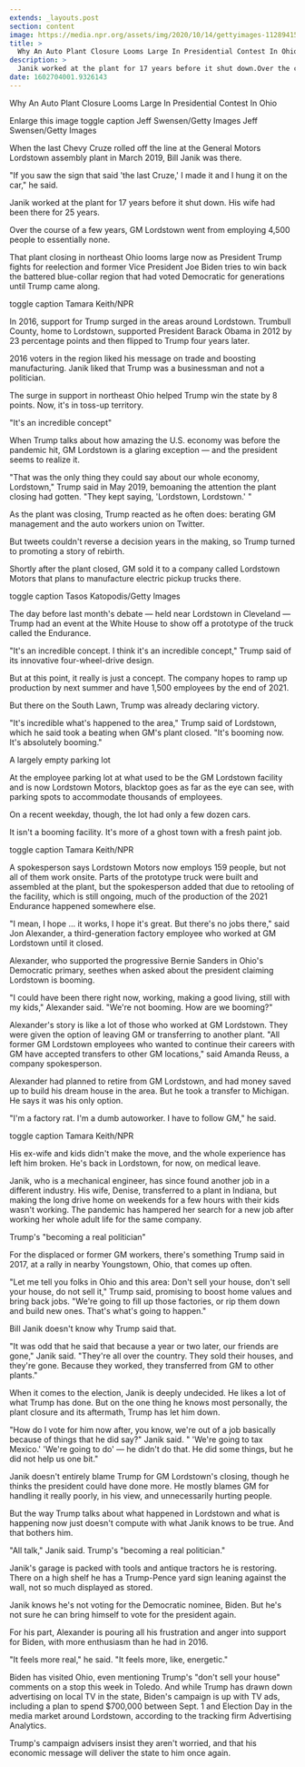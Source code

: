 ```yaml
--- 
extends: _layouts.post 
section: content 
image: https://media.npr.org/assets/img/2020/10/14/gettyimages-1128941526_wide-72cc26353484d6f873b496a39cf5977883e98753.jpg?s=1400 
title: > 
  Why An Auto Plant Closure Looms Large In Presidential Contest In Ohio 
description: > 
  Janik worked at the plant for 17 years before it shut down.Over the course of a few years, GM Lordstown went from employing 4,500 people to essentially none."They kept saying, 'Lordstown, Lordstown.'But there's no jobs there," said Jon Alexander, a third-generation factory employee who worked at GM Lordstown until it closed."All former GM Lordstown employees who wanted to continue their careers with GM have accepted transfers to other GM locations," said Amanda Reuss, a company spokesperson. 
date: 1602704001.9326143 
--- 
```

Why An Auto Plant Closure Looms Large In Presidential Contest In Ohio

Enlarge this image toggle caption Jeff Swensen/Getty Images Jeff Swensen/Getty Images

When the last Chevy Cruze rolled off the line at the General Motors Lordstown assembly plant in March 2019, Bill Janik was there.

"If you saw the sign that said 'the last Cruze,' I made it and I hung it on the car," he said.

Janik worked at the plant for 17 years before it shut down. His wife had been there for 25 years.

Over the course of a few years, GM Lordstown went from employing 4,500 people to essentially none.

That plant closing in northeast Ohio looms large now as President Trump fights for reelection and former Vice President Joe Biden tries to win back the battered blue-collar region that had voted Democratic for generations until Trump came along.

toggle caption Tamara Keith/NPR

In 2016, support for Trump surged in the areas around Lordstown. Trumbull County, home to Lordstown, supported President Barack Obama in 2012 by 23 percentage points and then flipped to Trump four years later.

2016 voters in the region liked his message on trade and boosting manufacturing. Janik liked that Trump was a businessman and not a politician.

The surge in support in northeast Ohio helped Trump win the state by 8 points. Now, it's in toss-up territory.

"It's an incredible concept"

When Trump talks about how amazing the U.S. economy was before the pandemic hit, GM Lordstown is a glaring exception — and the president seems to realize it.

"That was the only thing they could say about our whole economy, Lordstown," Trump said in May 2019, bemoaning the attention the plant closing had gotten. "They kept saying, 'Lordstown, Lordstown.' "

As the plant was closing, Trump reacted as he often does: berating GM management and the auto workers union on Twitter.

But tweets couldn't reverse a decision years in the making, so Trump turned to promoting a story of rebirth.

Shortly after the plant closed, GM sold it to a company called Lordstown Motors that plans to manufacture electric pickup trucks there.

toggle caption Tasos Katopodis/Getty Images

The day before last month's debate — held near Lordstown in Cleveland — Trump had an event at the White House to show off a prototype of the truck called the Endurance.

"It's an incredible concept. I think it's an incredible concept," Trump said of its innovative four-wheel-drive design.

But at this point, it really is just a concept. The company hopes to ramp up production by next summer and have 1,500 employees by the end of 2021.

But there on the South Lawn, Trump was already declaring victory.

"It's incredible what's happened to the area," Trump said of Lordstown, which he said took a beating when GM's plant closed. "It's booming now. It's absolutely booming."

A largely empty parking lot

At the employee parking lot at what used to be the GM Lordstown facility and is now Lordstown Motors, blacktop goes as far as the eye can see, with parking spots to accommodate thousands of employees.

On a recent weekday, though, the lot had only a few dozen cars.

It isn't a booming facility. It's more of a ghost town with a fresh paint job.

toggle caption Tamara Keith/NPR

A spokesperson says Lordstown Motors now employs 159 people, but not all of them work onsite. Parts of the prototype truck were built and assembled at the plant, but the spokesperson added that due to retooling of the facility, which is still ongoing, much of the production of the 2021 Endurance happened somewhere else.

"I mean, I hope ... it works, I hope it's great. But there's no jobs there," said Jon Alexander, a third-generation factory employee who worked at GM Lordstown until it closed.

Alexander, who supported the progressive Bernie Sanders in Ohio's Democratic primary, seethes when asked about the president claiming Lordstown is booming.

"I could have been there right now, working, making a good living, still with my kids," Alexander said. "We're not booming. How are we booming?"

Alexander's story is like a lot of those who worked at GM Lordstown. They were given the option of leaving GM or transferring to another plant. "All former GM Lordstown employees who wanted to continue their careers with GM have accepted transfers to other GM locations," said Amanda Reuss, a company spokesperson.

Alexander had planned to retire from GM Lordstown, and had money saved up to build his dream house in the area. But he took a transfer to Michigan. He says it was his only option.

"I'm a factory rat. I'm a dumb autoworker. I have to follow GM," he said.

toggle caption Tamara Keith/NPR

His ex-wife and kids didn't make the move, and the whole experience has left him broken. He's back in Lordstown, for now, on medical leave.

Janik, who is a mechanical engineer, has since found another job in a different industry. His wife, Denise, transferred to a plant in Indiana, but making the long drive home on weekends for a few hours with their kids wasn't working. The pandemic has hampered her search for a new job after working her whole adult life for the same company.

Trump's "becoming a real politician"

For the displaced or former GM workers, there's something Trump said in 2017, at a rally in nearby Youngstown, Ohio, that comes up often.

"Let me tell you folks in Ohio and this area: Don't sell your house, don't sell your house, do not sell it," Trump said, promising to boost home values and bring back jobs. "We're going to fill up those factories, or rip them down and build new ones. That's what's going to happen."

Bill Janik doesn't know why Trump said that.

"It was odd that he said that because a year or two later, our friends are gone," Janik said. "They're all over the country. They sold their houses, and they're gone. Because they worked, they transferred from GM to other plants."

When it comes to the election, Janik is deeply undecided. He likes a lot of what Trump has done. But on the one thing he knows most personally, the plant closure and its aftermath, Trump has let him down.

"How do I vote for him now after, you know, we're out of a job basically because of things that he did say?" Janik said. " 'We're going to tax Mexico.' 'We're going to do' — he didn't do that. He did some things, but he did not help us one bit."

Janik doesn't entirely blame Trump for GM Lordstown's closing, though he thinks the president could have done more. He mostly blames GM for handling it really poorly, in his view, and unnecessarily hurting people.

But the way Trump talks about what happened in Lordstown and what is happening now just doesn't compute with what Janik knows to be true. And that bothers him.

"All talk," Janik said. Trump's "becoming a real politician."

Janik's garage is packed with tools and antique tractors he is restoring. There on a high shelf he has a Trump-Pence yard sign leaning against the wall, not so much displayed as stored.

Janik knows he's not voting for the Democratic nominee, Biden. But he's not sure he can bring himself to vote for the president again.

For his part, Alexander is pouring all his frustration and anger into support for Biden, with more enthusiasm than he had in 2016.

"It feels more real," he said. "It feels more, like, energetic."

Biden has visited Ohio, even mentioning Trump's "don't sell your house" comments on a stop this week in Toledo. And while Trump has drawn down advertising on local TV in the state, Biden's campaign is up with TV ads, including a plan to spend $700,000 between Sept. 1 and Election Day in the media market around Lordstown, according to the tracking firm Advertising Analytics.

Trump's campaign advisers insist they aren't worried, and that his economic message will deliver the state to him once again.